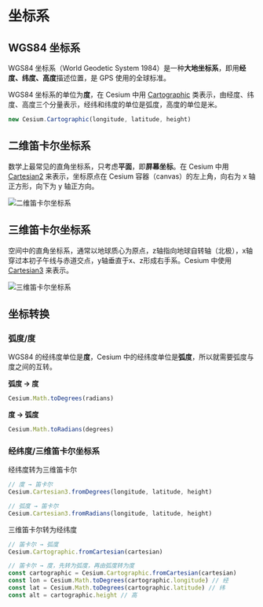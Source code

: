 # 坐标系

## WGS84 坐标系

WGS84 坐标系（World Geodetic System 1984）是一种**大地坐标系**，即用**经度、纬度、高度**描述位置，是 GPS 使用的全球标准。

WGS84 坐标系的单位为**度**，在 Cesium 中用 [Cartographic](https://cesium.com/learn/cesiumjs/ref-doc/Cartographic.html) 类表示，由经度、纬度、高度三个分量表示，经纬和纬度的单位是弧度，高度的单位是米。

```js
new Cesium.Cartographic(longitude, latitude, height)
```

## 二维笛卡尔坐标系

数学上最常见的直角坐标系，只考虑**平面**，即**屏幕坐标**。在 Cesium 中用 [Cartesian2](https://cesium.com/learn/cesiumjs/ref-doc/Cartesian2.html) 来表示，坐标原点在 Cesium 容器（canvas）的左上角，向右为 x 轴正方形，向下为 y 轴正方向。

![二维笛卡尔坐标系](/imgs/Cartesian2.svg)

## 三维笛卡尔坐标系

空间中的直角坐标系，通常以地球质心为原点，z轴指向地球自转轴（北极），x轴穿过本初子午线与赤道交点，y轴垂直于x、z形成右手系。Cesium 中使用 [Cartesian3](https://cesium.com/learn/cesiumjs/ref-doc/Cartesian3.html) 来表示。

![三维笛卡尔坐标系](/imgs/Cartesian3.png)

## 坐标转换

### 弧度/度

WGS84 的经纬度单位是**度**，Cesium 中的经纬度单位是**弧度**，所以就需要弧度与度之间的互转。

**弧度 → 度**

```js
Cesium.Math.toDegrees(radians)
```

**度 → 弧度**

```js
Cesium.Math.toRadians(degrees)
```

### 经纬度/三维笛卡尔坐标系

经纬度转为三维笛卡尔

```js
// 度 → 笛卡尔
Cesium.Cartesian3.fromDegrees(longitude, latitude, height)

// 弧度 → 笛卡尔
Cesium.Cartesian3.fromRadians(longitude, latitude, height)
```

三维笛卡尔转为经纬度

```js
// 笛卡尔 → 弧度
Cesium.Cartographic.fromCartesian(cartesian)

// 笛卡尔 → 度，先转为弧度，再由弧度转为度
const cartographic = Cesium.Cartographic.fromCartesian(cartesian)
const lon = Cesium.Math.toDegrees(cartographic.longitude) // 经
const lat = Cesium.Math.toDegrees(cartographic.latitude) // 纬
const alt = cartographic.height // 高
```